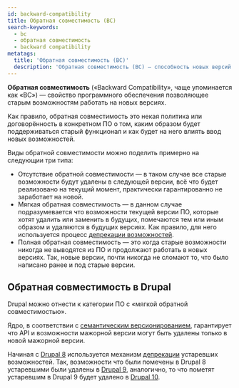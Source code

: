 ```yaml
---
id: backward-compatibility
title: Обратная совместимость (BC)
search-keywords:
  - bc
  - обратная совместимость
  - backward compatibility
metatags:
  title: 'Обратная совместимость (BC)'
  description: 'Обратная совместимость (BC) — способность новых версий ПО не ломать ранее написанный код.'
---
```


**Обратная совместимость** («Backward Compatibility», чаще упоминается как «BC») — свойство программного обеспечения позволяющее старым возможностям работать на новых версиях.

Как правило, обратная совместимость это некая политика или договорённость в конкретном ПО о том, каким образом будет поддерживаться старый функционал и как будет на него влиять ввод новых возможностей.

Виды обратной совместимости можно поделить примерно на следующии три типа:

- Отсутствие обратной совместимости — в таком случае все старые возможности будут удалены в следующей версии, всё что будет реализовано на текущий момент, практически гарантированно не заработает на новой.
- Мягкая обратная совместимость — в данном случае подразумевается что возможности текущей версии ПО, которые хотят удалить или заменить в будущих, помечаются тем или иным образом и удаляются в будущих версиях. Как правило, для него используется процесс [депрекации возможностей](../deprecation/index.md).
- Полная обратная совместимость — это когда старые возможности никогда не выводятся из ПО и продолжают работать в новых версиях. Так, новые версии, почти никогда не сломают то, что было написано ранее и под старые версии.

## Обратная совместимость в Drupal

Drupal можно отнести к категории ПО с «мягкой обратной совместимостью».

Ядро, в соответствии с [семантическим версионированием](../semver/index.md), гарантирует что API и возможности мажорной версии могут быть удалены только в новой мажорной версии. 

Начиная с [Drupal 8](../drupal/8/index.md) используется механизм [депрекации](../deprecation/index.md) устаревших возможностей. Так, возможности что были помечены в Drupal 8 устаревшими были удалены в [Drupal 9](../drupal/9/index.md), аналогично, то что пометят устаревшим в Drupal 9 будет удалено в [Drupal 10](../drupal/10/index.md).
